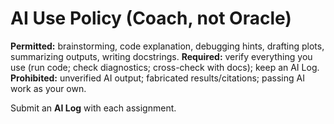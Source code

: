# AI Use Policy (Coach, not Oracle)

**Permitted:** brainstorming, code explanation, debugging hints, drafting plots, summarizing outputs, writing docstrings.
**Required:** verify everything you use (run code; check diagnostics; cross-check with docs); keep an AI Log.
**Prohibited:** unverified AI output; fabricated results/citations; passing AI work as your own.

Submit an **AI Log** with each assignment.
